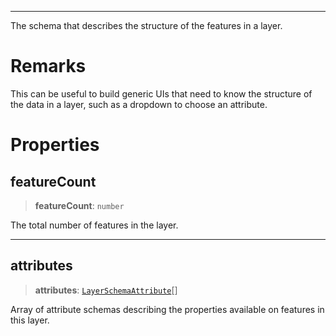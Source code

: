 ***

The schema that describes the structure of the features in a layer.

# Remarks

This can be useful to build generic UIs that need to know the structure of the data in
a layer, such as a dropdown to choose an attribute.

# Properties

## featureCount

> **featureCount**: `number`

The total number of features in the layer.

***

## attributes

> **attributes**: [`LayerSchemaAttribute`](LayerSchemaAttribute.md)\[]

Array of attribute schemas describing the properties available on features in this layer.
